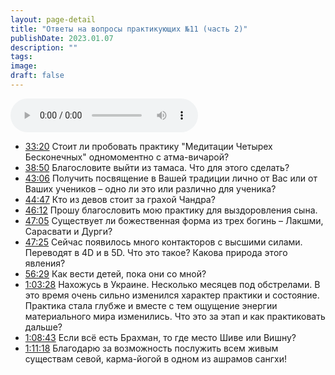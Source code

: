 ```yaml
---
layout: page-detail
title: "Ответы на вопросы практикующих №11 (часть 2)"
publishDate: 2023.01.07
description: ""
tags:
image:
draft: false
---
```


<audio title="2023.01.07 - Ответы на вопросы практикующих №11 (часть 2).mp3" src="https://filer-api.advayta.org/v1.0/public/files/72847" controls=""></audio>

* [33:20](https://www.youtube.com/watch?v=hWkdcrIjtGc&t=2000s) Стоит ли пробовать практику "Медитации Четырех Бесконечных" одномоментно с атма-вичарой?
* [38:50](https://www.youtube.com/watch?v=hWkdcrIjtGc&t=2330s) Благословите выйти из тамаса. Что для этого сделать?
* [43:06](https://www.youtube.com/watch?v=hWkdcrIjtGc&t=2586s) Получить посвящение в Вашей традиции лично от Вас или от Ваших учеников – одно ли это или различно для ученика?
* [44:47](https://www.youtube.com/watch?v=hWkdcrIjtGc&t=2687s) Кто из девов стоит за грахой Чандра?
* [46:12](https://www.youtube.com/watch?v=hWkdcrIjtGc&t=2772s) Прошу благословить мою практику для выздоровления сына.
* [47:05](https://www.youtube.com/watch?v=hWkdcrIjtGc&t=2825s) Существует ли божественная форма из трех богинь – Лакшми, Сарасвати и Дурги?
* [47:25](https://www.youtube.com/watch?v=hWkdcrIjtGc&t=2845s) Сейчас появилось много контакторов с высшими силами. Переводят в 4D и в 5D. Что это такое? Какова природа этого явления?
* [56:29](https://www.youtube.com/watch?v=hWkdcrIjtGc&t=3389s) Как вести детей, пока они со мной?
* [1:03:28](https://www.youtube.com/watch?v=hWkdcrIjtGc&t=3808s) Нахожусь в Украине. Несколько месяцев под обстрелами. В это время очень сильно изменился характер практики и состояние. Практика стала глубже и вместе с тем ощущение энергии материального мира изменились. Что это за этап и как практиковать дальше?
* [1:08:43](https://www.youtube.com/watch?v=hWkdcrIjtGc&t=4123s) Если всё есть Брахман, то где место Шиве или Вишну?
* [1:11:18](https://www.youtube.com/watch?v=hWkdcrIjtGc&t=4278s) Благодарю за возможность послужить всем живым существам севой, карма-йогой в одном из ашрамов сангхи!

  
